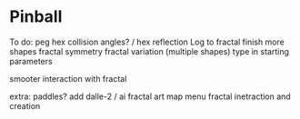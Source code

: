 # Pinball
To do:
peg hex
collision angles? / hex reflection
Log to fractal finish
more shapes
fractal symmetry
fractal variation (multiple shapes)
type in starting parameters

smooter interaction with fractal

extra:
paddles?
add dalle-2 / ai fractal art
map menu
fractal inetraction and creation

